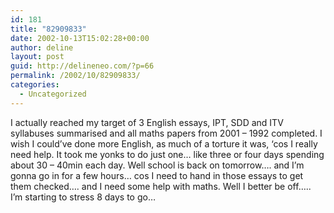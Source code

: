 ```yaml
---
id: 181
title: "82909833"
date: 2002-10-13T15:02:28+00:00
author: deline
layout: post
guid: http://delineneo.com/?p=66
permalink: /2002/10/82909833/
categories:
  - Uncategorized
---
```

I actually reached my target of 3 English essays, IPT, SDD and ITV syllabuses summarised and all maths papers from 2001 &#8211; 1992 completed. I wish I could&#8217;ve done more English, as much of a torture it was, &#8216;cos I really need help. It took me yonks to do just one&#8230; like three or four days spending about 30 &#8211; 40min each day. Well school is back on tomorrow&#8230;. and I&#8217;m gonna go in for a few hours&#8230; cos I need to hand in those essays to get them checked&#8230;. and I need some help with maths. Well I better be off&#8230;.. I&#8217;m starting to stress 8 days to go&#8230;